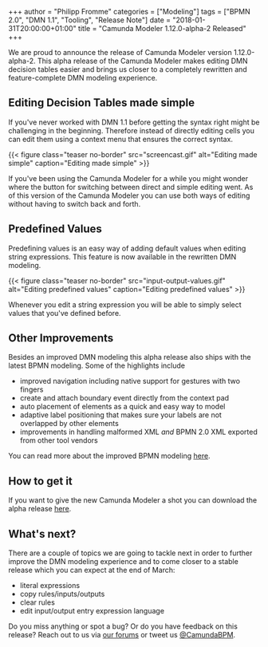 +++
author = "Philipp Fromme"
categories = ["Modeling"]
tags = ["BPMN 2.0", "DMN 1.1", "Tooling", "Release Note"]
date = "2018-01-31T20:00:00+01:00"
title = "Camunda Modeler 1.12.0-alpha-2 Released"
+++

We are proud to announce the release of Camunda Modeler version 1.12.0-alpha-2. This alpha release of the Camunda Modeler makes editing DMN decision tables easier and brings us closer to a completely rewritten and feature-complete DMN modeling experience.

<!--more-->

## Editing Decision Tables made simple

If you've never worked with DMN 1.1 before getting the syntax right might be challenging in the beginning. Therefore instead of directly editing cells you can edit them using a context menu that ensures the correct syntax.

{{< figure class="teaser no-border" src="screencast.gif" alt="Editing made simple" caption="Editing made simple" >}}

If you've been using the Camunda Modeler for a while you might wonder where the button for switching between direct and simple editing went. As of this version of the Camunda Modeler you can use both ways of editing without having to switch back and forth.

## Predefined Values

Predefining values is an easy way of adding default values when editing string expressions. This feature is now available in the rewritten DMN modeling.

{{< figure class="teaser no-border" src="input-output-values.gif" alt="Editing predefined values" caption="Editing predefined values" >}}

Whenever you edit a string expression you will be able to simply select values that you've defined before.

## Other Improvements

Besides an improved DMN modeling this alpha release also ships with the latest BPMN modeling. Some of the highlights include

* improved navigation including native support for gestures with two fingers
* create and attach boundary event directly from the context pad
* auto placement of elements as a quick and easy way to model
* adaptive label positioning that makes sure your labels are not overlapped by other elements
* improvements in handling malformed XML _and_ BPMN 2.0 XML exported from other tool vendors

You can read more about the improved BPMN modeling [here](https://bpmn.io/blog/posts/2018-bpmn-js-0-26.html).

## How to get it

If you want to give the new Camunda Modeler a shot you can download the alpha release [here](https://camunda.org/release/camunda-modeler/1.12.0-alpha-2/).

## What's next?

There are a couple of topics we are going to tackle next in order to further improve the DMN modeling experience and to come closer to a stable release which you can expect at the end of March:

* literal expressions
* copy rules/inputs/outputs
* clear rules
* edit input/output entry expression language

Do you miss anything or spot a bug? Or do you have feedback on this release? Reach out to us via [our forums](https://forum.camunda.org/c/modeler) or tweet us [@CamundaBPM](https://twitter.com/CamundaBPM).
